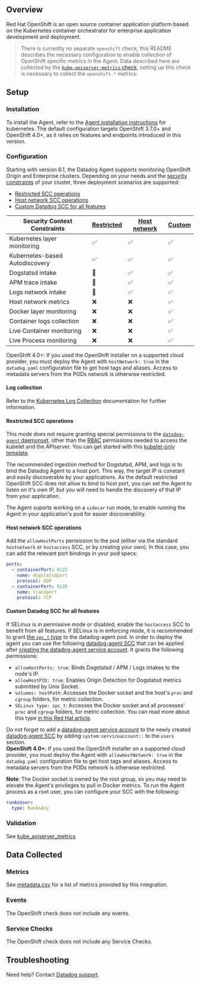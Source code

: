 ## Overview

Red Hat OpenShift is an open source container application platform based on the Kubernetes container orchestrator for enterprise application development and deployment.

> There is currently no separate `openshift` check, this README describes the necessary configuration to enable collection of OpenShift specific metrics in the Agent. Data described here are collected by the [`kube-apiserver-metrics` check][1], setting up this check is necessary to collect the `openshift.*` metrics.

## Setup

### Installation

To install the Agent, refer to the [Agent installation instructions][1] for kubernetes. The default configuration targets OpenShift 3.7.0+ and OpenShift 4.0+, as it relies on features and endpoints introduced in this version.

### Configuration

Starting with version 6.1, the Datadog Agent supports monitoring OpenShift Origin and Enterprise clusters. Depending on your needs and the [security constraints][3] of your cluster, three deployment scenarios are supported:

- [Restricted SCC operations](#restricted-scc-operations)
- [Host network SCC operations](#host-network-scc-operations)
- [Custom Datadog SCC for all features](#custom-datadog-scc-for-all-features)

| Security Context Constraints   | [Restricted](#restricted-scc-operations) | [Host network](#host-network-scc-operations) | [Custom](#custom-datadog-scc-for-all-features) |
| ------------------------------ | ---------------------------------------- | -------------------------------------------- | ---------------------------------------------- |
| Kubernetes layer monitoring    | ✅                                       | ✅                                           | ✅                                             |
| Kubernetes-based Autodiscovery | ✅                                       | ✅                                           | ✅                                             |
| Dogstatsd intake               | 🔶                                       | ✅                                           | ✅                                             |
| APM trace intake               | 🔶                                       | ✅                                           | ✅                                             |
| Logs network intake            | 🔶                                       | ✅                                           | ✅                                             |
| Host network metrics           | ❌                                       | ❌                                           | ✅                                             |
| Docker layer monitoring        | ❌                                       | ❌                                           | ✅                                             |
| Container logs collection      | ❌                                       | ❌                                           | ✅                                             |
| Live Container monitoring      | ❌                                       | ❌                                           | ✅                                             |
| Live Process monitoring        | ❌                                       | ❌                                           | ✅                                             |

<div class="alert alert-warning">
<bold>OpenShift 4.0+</bold>: If you used the OpenShift installer on a supported cloud provider, you must deploy the Agent with <code>hostNetwork: true</code> in the <code>datadog.yaml</code> configuration file to get host tags and aliases. Access to metadata servers from the PODs network is otherwise restricted.
</div>

#### Log collection

Refer to the [Kubernetes Log Collection][12] documentation for further information.

#### Restricted SCC operations

This mode does not require granting special permissions to the [`datadog-agent` daemonset][4], other than the [RBAC][5] permissions needed to access the kubelet and the APIserver. You can get started with this [kubelet-only template][6].

The recommended ingestion method for Dogstatsd, APM, and logs is to bind the Datadog Agent to a host port. This way, the target IP is constant and easily discoverable by your applications. As the default restricted OpenShift SCC does not allow to bind to host port, you can set the Agent to listen on it's own IP, but you will need to handle the discovery of that IP from your application.

The Agent suports working on a `sidecar` run mode, to enable running the Agent in your application's pod for easier discoverability.

#### Host network SCC operations

Add the `allowHostPorts` permission to the pod (either via the standard `hostnetwork` or `hostaccess` SCC, or by creating your own). In this case, you can add the relevant port bindings in your pod specs:

```yaml
ports:
  - containerPort: 8125
    name: dogstatsdport
    protocol: UDP
  - containerPort: 8126
    name: traceport
    protocol: TCP
```

#### Custom Datadog SCC for all features

If SELinux is in permissive mode or disabled, enable the `hostaccess` SCC to benefit from all features.
If SELinux is in enforcing mode, it is recommended to grant [the `spc_t` type][7] to the datadog-agent pod. In order to deploy the agent you can use the following [datadog-agent SCC][8] that can be applied after [creating the datadog-agent service account][5]. It grants the following permissions:

- `allowHostPorts: true`: Binds Dogstatsd / APM / Logs intakes to the node's IP.
- `allowHostPID: true`: Enables Origin Detection for Dogstatsd metrics submitted by Unix Socket.
- `volumes: hostPath`: Accesses the Docker socket and the host's `proc` and `cgroup` folders, for metric collection.
- `SELinux type: spc_t`: Accesses the Docker socket and all processes' `proc` and `cgroup` folders, for metric collection. You can read more about this type [in this Red Hat article][7].

<div class="alert alert-info">
Do not forget to add a <a href="https://docs.datadoghq.com/agent/kubernetes/daemonset_setup/?tab=k8sfile#configure-rbac-permissions">datadog-agent service account</a> to the newly created <a href="https://github.com/DataDog/datadog-agent/blob/master/Dockerfiles/manifests/openshift/scc.yaml">datadog-agent SCC</a> by adding <code>system:serviceaccount:<datadog-agent namespace>:<datadog-agent service account name></code> to the <code>users</code> section.
</div>

<div class="alert alert-warning">
<b>OpenShift 4.0+</b>: If you used the OpenShift installer on a supported cloud provider, you must deploy the Agent with <code>allowHostNetwork: true</code> in the <code>datadog.yaml</code> configuration file to get host tags and aliases. Access to metadata servers from the PODs network is otherwise restricted.
</div>

**Note**: The Docker socket is owned by the root group, so you may need to elevate the Agent's privileges to pull in Docker metrics. To run the Agent process as a root user, you can configure your SCC with the following:

```yaml
runAsUser:
  type: RunAsAny
```

### Validation

See [kube_apiserver_metrics][1]

## Data Collected

### Metrics

See [metadata.csv][10] for a list of metrics provided by this integration.

### Events

The OpenShift check does not include any events.

### Service Checks

The OpenShift check does not include any Service Checks.

## Troubleshooting

Need help? Contact [Datadog support][11].

[1]: https://github.com/DataDog/integrations-core/tree/master/kube_apiserver_metrics
[2]: https://docs.datadoghq.com/agent/kubernetes
[3]: https://docs.openshift.org/latest/admin_guide/manage_scc.html
[4]: https://docs.datadoghq.com/agent/kubernetes/daemonset_setup
[5]: https://docs.datadoghq.com/agent/kubernetes/daemonset_setup/?tab=k8sfile#configure-rbac-permissions
[6]: https://github.com/DataDog/datadog-agent/blob/master/Dockerfiles/manifests/agent-kubelet-only.yaml
[7]: https://developers.redhat.com/blog/2014/11/06/introducing-a-super-privileged-container-concept
[8]: https://github.com/DataDog/datadog-agent/blob/master/Dockerfiles/manifests/openshift/scc.yaml
[9]: https://docs.datadoghq.com/agent/guide/agent-commands/#agent-status-and-information
[10]: https://github.com/DataDog/integrations-core/blob/master/openshift/metadata.csv
[11]: https://docs.datadoghq.com/help
[12]: https://docs.datadoghq.com/agent/kubernetes/daemonset_setup/#log-collection
